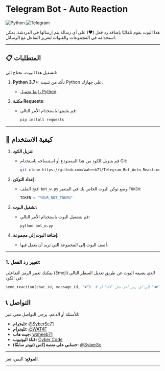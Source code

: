 

# Telegram Bot - Auto Reaction

![Python](https://img.shields.io/badge/Python-3.7%2B-blue) ![Telegram](https://img.shields.io/badge/Telegram-API-green)

هذا البوت يقوم تلقائيًا بإضافة رد فعل (❤️) على أي رسالة يتم إرسالها في الدردشة. يمكن استخدامه في المجموعات والقنوات لتعزيز التفاعل مع الرسائل.

---

## 📋 المتطلبات

لتشغيل هذا البوت، تحتاج إلى:

1. **Python 3.7+**: تأكد من تثبيت Python على جهازك.
   - [رابط تحميل Python](https://www.python.org/downloads/)

2. **مكتبة Requests**:
   - قم بتثبيتها باستخدام الأمر التالي:
     ```bash
     pip install requests
     ```


---

## 🚀 كيفية الاستخدام

1. **تنزيل الكود:**
   - قم بتنزيل الكود من هذا المستودع أو استنساخه باستخدام Git:
     ```bash
     git clone https://github.com/waheeb71/Telegram_Bot_Auto_Reaction.git
     ```

2. **إعداد التوكن:**
   - افتح الملف `bot_w.py` وضع توكن البوت الخاص بك في المتغير `TOKEN`:
     ```python
     TOKEN = "YOUR_BOT_TOKEN"
     ```

3. **تشغيل البوت:**
   - قم بتشغيل البوت باستخدام الأمر التالي:
     ```bash
     python bot_w.py
     ```

4. **إضافة البوت إلى مجموعة:**
   - أضف البوت إلى المجموعة التي تريد أن يعمل فيها.

---

### 1. تغيير رد الفعل:
يمكنك تغيير الرمز التفاعلي (Emoji) الذي يضيفه البوت عن طريق تعديل السطر التالي في الكود:
```python
send_reaction(chat_id, message_id, "❤️")  # يمكنك تغيير "❤️" إلى أي رمز آخر مثل "👍" أو "😂".
```


## 📞 التواصل

للأسئلة أو الدعم، يرجى التواصل معي عبر:

- **تليجرام:** [@SyberSc71](https://t.me/SyberSc71)
- **تليجرام:** [@WAT4F](https://t.me/WAT4F)
- **جيت هاب:** [waheeb71](https://github.com/waheeb71)
- **قناة اليوتيوب:** [Cyber Code](https://www.youtube.com/@cyber_code1)
- **حسابي على منصة إكس (تويتر سابقًا):** [@SyberSc](https://x.com/SyberSc)

---

**الموقع:** اليمن، تعز.

---
